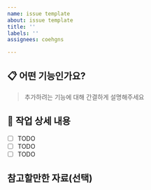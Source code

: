 ```yaml
---
name: issue template
about: issue template
title: ''
labels: ''
assignees: coehgns

---
```


## 📋 어떤 기능인가요?

> 추가하려는 기능에 대해 간결하게 설명해주세요

## 🚧 작업 상세 내용

- [ ] TODO
- [ ] TODO
- [ ] TODO

## 참고할만한 자료(선택)
